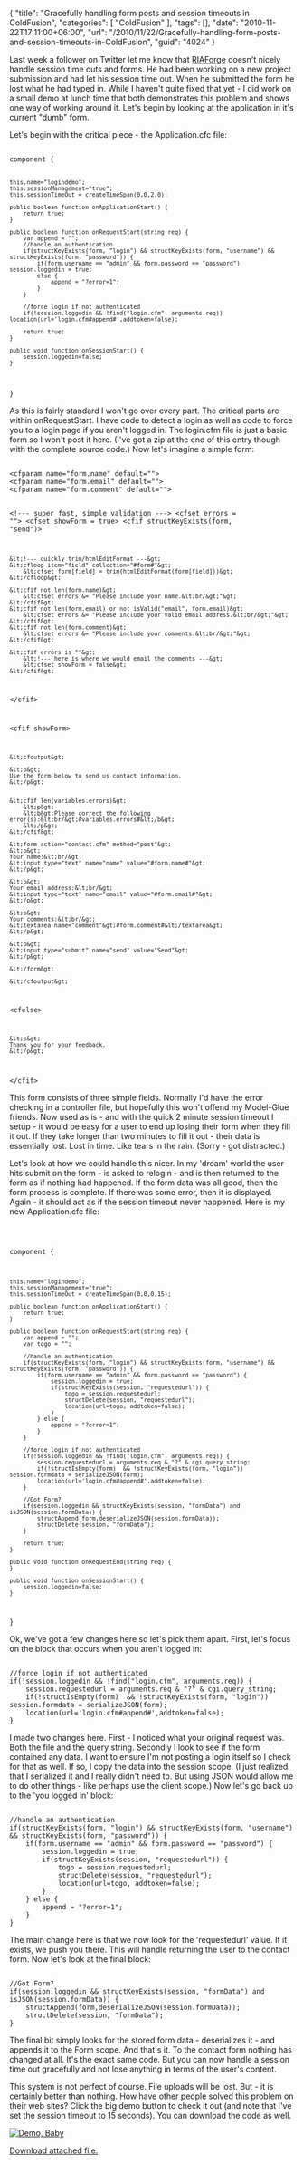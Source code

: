 {
	"title": "Gracefully handling form posts and session timeouts in ColdFusion",
	"categories": [
		"ColdFusion"
	],
	"tags": [],
	"date": "2010-11-22T17:11:00+06:00",
	"url": "/2010/11/22/Gracefully-handling-form-posts-and-session-timeouts-in-ColdFusion",
	"guid": "4024"
}

Last week a follower on Twitter let me know that <a href="http://www.riaforge.org">RIAForge</a> doesn't nicely handle session time outs and forms. He had been working on a new project submission and had let his session time out. When he submitted the form he lost what he had typed in. While I haven't quite fixed that yet - I did work on a small demo at lunch time that both demonstrates this problem and shows one way of working around it. Let's begin by looking at the application in it's current "dumb" form.
<!--more-->
<p/>

Let's begin with the critical piece - the Application.cfc file:

<p/>

<code>
component {

	this.name="logindemo";
	this.sessionManagement="true";
	this.sessionTimeOut = createTimeSpan(0,0,2,0);
	
	public boolean function onApplicationStart() {
		return true;
	}
	
	public boolean function onRequestStart(string req) {
		var append = "";
		//handle an authentication
		if(structKeyExists(form, "login") && structKeyExists(form, "username") && structKeyExists(form, "password")) {
			if(form.username == "admin" && form.password == "password") session.loggedin = true;
			else {
				append = "?error=1";
			}
		}

		//force login if not authenticated
		if(!session.loggedin && !find("login.cfm", arguments.req)) location(url='login.cfm#append#',addtoken=false);

		return true;
	}
	
	public void function onSessionStart() {
		session.loggedin=false;
	}
	
}
</code>

<p/>

As this is fairly standard I won't go over every part. The critical parts are within onRequestStart. I have code to detect a login as well as code to force you to a login page if you aren't logged in. The login.cfm file is just a basic form so I won't post it here. (I've got a zip at the end of this entry though with the complete source code.) Now let's imagine a simple form:

<p/>

<code>
&lt;cfparam name="form.name" default=""&gt;
&lt;cfparam name="form.email" default=""&gt;
&lt;cfparam name="form.comment" default=""&gt;

&lt;!--- super fast, simple validation ---&gt;
&lt;cfset errors = ""&gt;
&lt;cfset showForm = true&gt;
&lt;cfif structKeyExists(form, "send")&gt;

	&lt;!--- quickly trim/htmlEditFormat ---&gt;
	&lt;cfloop item="field" collection="#form#"&gt;
		&lt;cfset form[field] = trim(htmlEditFormat(form[field]))&gt;
	&lt;/cfloop&gt;
	
	&lt;cfif not len(form.name)&gt;
		&lt;cfset errors &= "Please include your name.&lt;br/&gt;"&gt;
	&lt;/cfif&gt;
	&lt;cfif not len(form.email) or not isValid("email", form.email)&gt;
		&lt;cfset errors &= "Please include your valid email address.&lt;br/&gt;"&gt;
	&lt;/cfif&gt;
	&lt;cfif not len(form.comment)&gt;
		&lt;cfset errors &= "Please include your comments.&lt;br/&gt;"&gt;
	&lt;/cfif&gt;
	
	&lt;cfif errors is ""&gt;
		&lt;!--- here is where we would email the comments ---&gt;
		&lt;cfset showForm = false&gt;
	&lt;/cfif&gt;
	
&lt;/cfif&gt;

&lt;cfif showForm&gt;
	
	&lt;cfoutput&gt;
	
	&lt;p&gt;
	Use the form below to send us contact information.
	&lt;/p&gt;

	
	&lt;cfif len(variables.errors)&gt;
		&lt;p&gt;
		&lt;b&gt;Please correct the following error(s):&lt;br/&gt;#variables.errors#&lt;/b&gt;
		&lt;/p&gt;
	&lt;/cfif&gt;
		
	&lt;form action="contact.cfm" method="post"&gt;
	&lt;p&gt;
	Your name:&lt;br/&gt;
	&lt;input type="text" name="name" value="#form.name#"&gt;
	&lt;/p&gt;
	
	&lt;p&gt;
	Your email address:&lt;br/&gt;
	&lt;input type="text" name="email" value="#form.email#"&gt;
	&lt;/p&gt;
	
	&lt;p&gt;
	Your comments:&lt;br/&gt;
	&lt;textarea name="comment"&gt;#form.comment#&lt;/textarea&gt;
	&lt;/p&gt;
	
	&lt;p&gt;
	&lt;input type="submit" name="send" value="Send"&gt;
	&lt;/p&gt;
	
	&lt;/form&gt;
	
	&lt;/cfoutput&gt;
	
&lt;cfelse&gt;

	&lt;p&gt;
	Thank you for your feedback.
	&lt;/p&gt;
	
&lt;/cfif&gt;
</code>

<p/>

This form consists of three simple fields. Normally I'd have the error checking in a controller file, but hopefully this won't offend my Model-Glue friends. Now used as is - and with the quick 2 minute session timeout I setup - it would be easy for a user to end up losing their form when they fill it out. If they take longer than two minutes to fill it out - their data is essentially lost. Lost in time. Like tears in the rain. (Sorry - got distracted.) 

<p/>

Let's look at how we could handle this nicer. In my 'dream' world the user hits submit on the form - is asked to relogin - and is then returned to the form as if nothing had happened. If the form data was all good, then the form process is complete. If there was some error, then it is displayed. Again - it should act as if the session timeout never happened. Here is my new Application.cfc file:

<p/>

<code>

component {

	this.name="logindemo";
	this.sessionManagement="true";
	this.sessionTimeOut = createTimeSpan(0,0,0,15);
	
	public boolean function onApplicationStart() {
		return true;
	}
	
	public boolean function onRequestStart(string req) {
		var append = "";
		var togo = "";

		//handle an authentication
		if(structKeyExists(form, "login") && structKeyExists(form, "username") && structKeyExists(form, "password")) {
			if(form.username == "admin" && form.password == "password") {
				session.loggedin = true;
				if(structKeyExists(session, "requestedurl")) {
					togo = session.requestedurl;
					structDelete(session, "requestedurl");
					location(url=togo, addtoken=false);
				} 
			} else {
				append = "?error=1";
			}
		}

		//force login if not authenticated
		if(!session.loggedin && !find("login.cfm", arguments.req)) {
			session.requestedurl = arguments.req & "?" & cgi.query_string;
			if(!structIsEmpty(form)  && !structKeyExists(form, "login")) session.formdata = serializeJSON(form);
			location(url='login.cfm#append#',addtoken=false);
		}

		//Got Form?
		if(session.loggedin && structKeyExists(session, "formData") and isJSON(session.formData)) {
			structAppend(form,deserializeJSON(session.formData));
			structDelete(session, "formData");
		}
		
		return true;
	}
	
	public void function onRequestEnd(string req) {
	}

	public void function onSessionStart() {
		session.loggedin=false;
	}
	
}
</code>

<p/>

Ok, we've got a few changes here so let's pick them apart. First, let's focus on the block that occurs when you aren't logged in:

<p/>

<code>
//force login if not authenticated
if(!session.loggedin && !find("login.cfm", arguments.req)) {
	session.requestedurl = arguments.req & "?" & cgi.query_string;
	if(!structIsEmpty(form)  && !structKeyExists(form, "login")) session.formdata = serializeJSON(form);
	location(url='login.cfm#append#',addtoken=false);
}
</code>

<p/>

I made two changes here. First - I noticed what your original request was. Both the file and the query string. Secondly I look to see if the form contained any data. I want to ensure I'm not posting a login itself so I check for that as well. If so, I copy the data into the session scope. (I just realized that I serialized it and I really didn't need to. But using JSON would allow me to do other things - like perhaps use the client scope.) Now let's go back up to the 'you logged in' block:

<p/>

<code>
//handle an authentication
if(structKeyExists(form, "login") && structKeyExists(form, "username") && structKeyExists(form, "password")) {
	if(form.username == "admin" && form.password == "password") {
		session.loggedin = true;
		if(structKeyExists(session, "requestedurl")) {
			togo = session.requestedurl;
			structDelete(session, "requestedurl");
			location(url=togo, addtoken=false);
		} 
	} else {
		append = "?error=1";
	}
}
</code>

<p/>

The main change here is that we now look for the 'requestedurl' value. If it exists, we push you there. This will handle returning the user to the contact form. Now let's look at the final block:

<p/>

<code>
//Got Form?
if(session.loggedin && structKeyExists(session, "formData") and isJSON(session.formData)) {
	structAppend(form,deserializeJSON(session.formData));
	structDelete(session, "formData");
}
</code>

<p/>

The final bit simply looks for the stored form data - deserializes it - and appends it to the Form scope. And that's it. To the contact form nothing has changed at all. It's the exact same code. But you can now handle a session time out gracefully and not lose anything in terms of the user's content. 

<p/>

This system is not perfect of course. File uploads will be lost. But - it is certainly better than nothing. How have other people solved this problem on their web sites? Click the big demo button to check it out (and note that I've set the session timeout to 15 seconds). You can download the code as well.

<p/>

<a href="http://www.raymondcamden.com/demos/nov222010/"><img src="http://www.coldfusionjedi.com/images/icon_128.png" title="Demo, Baby" border="0"></a><p><a href='enclosures/C%3A%5Chosts%5C2009%2Ecoldfusionjedi%2Ecom%5Cenclosures%2Flogin2%2Ezip'>Download attached file.</a></p>